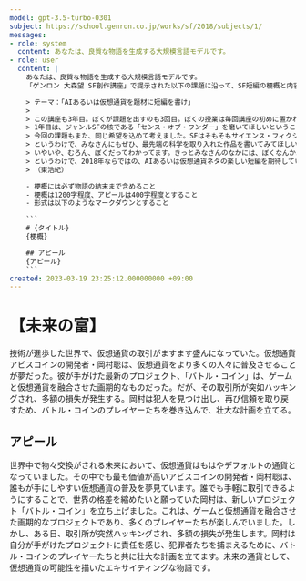 ```yaml
---
model: gpt-3.5-turbo-0301
subject: https://school.genron.co.jp/works/sf/2018/subjects/1/
messages:
- role: system
  content: あなたは、良質な物語を生成する大規模言語モデルです。
- role: user
  content: |
    あなたは、良質な物語を生成する大規模言語モデルです。
    「ゲンロン 大森望 SF創作講座」で提示された以下の課題に沿って、SF短編の梗概と内容に関するアピールを書いてください。

    > テーマ：「AIあるいは仮想通貨を題材に短編を書け」
    >
    > この講座も3年目。ぼくが課題を出すのも3回目。ぼくの授業は毎回講座の初めに置かれています。
    > 1年目は、ジャンルSFの核である「センス・オブ・ワンダー」を磨いてほしいということで、「変な世界を設定せよ」という課題を出しました。2年目は逆に、日常の延長にSFを持ち込む手腕を見たいということで、「五反田をSFにせよ」という課題を出しました。いずれも、これからの厳しい1年（創作講座のスケジュールはまじめに取り組むとかなりハードです）に向かいあうにあたり、まずはSFとはなにか、SFでなにができるかを真剣に考えてほしいという希望を込めて設定した課題です。
    > 今回の課題もまた、同じ希望を込めて考えました。SFはそもそもサイエンス・フィクションの略。つまり科学小説です。SFの歩みは科学の進歩と切ってもきれない関係があり、名作のなかには、それぞれの時代の最先端の科学的知見や技術的可能性を大胆に取り入れたものが少なくありません。アイザック・アシモフは科学ライターとしても有名なひとでした。
    > というわけで、みなさんにもぜひ、最先端の科学を取り入れた作品を書いてみてほしいと考えました。そして2018年の日本で最先端といえば、それはもう、AIとか仮想通貨とかシンギュラリティとか、そういうのに決まっている。だからそれで書いてもらいたい次第です。
    > いやいや、むろん、ぼくだってわかってます。きっとみなさんのなかには、ぼくなんかより科学知識の豊富なかたがいて、そんな手垢のついたネタよりもっと知的でわくわくする話題があるよ、そっちこそ本当の最先端だよ、人類を変えるんだよと言いたいひとが多いにちがいありません。そりゃそうに決まっている。科学の世界は広大ですからね。けれども、ほら、みなさんは「プロ」を目指すわけです。プロとはなにか。それはアマチュアを相手にする人々です。プロの作家とは、同僚の研究者向けに小説を書くのではなく（そういうひともいるのですが）、一般読者に向けて、「彼らが想像する最先端」を書かなきゃいけない職業です。そもそもプロになったら、週刊誌や新聞にも書かなければいけない。担当記者や編集者は、準惑星と小惑星の区別もついていないし、ウィルスと細菌の区別もついていないかもしれません。現実はそんなもんです。そしてそんななか、SF作家というだけで、AIや仮想通貨にも詳しいとカンチガイされ、コメントを求められる時代が来るわけです（来ないかもしれないけど）。そのときの準備をいまからしておこう、ということですね！
    > というわけで、2018年ならではの、AIあるいは仮想通貨ネタの楽しい短編を期待しています！
    > （東浩紀）

    - 梗概には必ず物語の結末まで含めること
    - 梗概は1200字程度、アピールは400字程度とすること
    - 形式は以下のようなマークダウンとすること

    ```
    # {タイトル}
    {梗概}

    ## アピール
    {アピール}
    ```
created: 2023-03-19 23:25:12.000000000 +09:00
---
```

# 【未来の富】
技術が進歩した世界で、仮想通貨の取引がますます盛んになっていた。仮想通貨アビスコインの開発者・岡村聡は、仮想通貨をより多くの人々に普及させることが夢だった。彼が手がけた最新のプロジェクト、「バトル・コイン」は、ゲームと仮想通貨を融合させた画期的なものだった。だが、その取引所が突如ハッキングされ、多額の損失が発生する。岡村は犯人を見つけ出し、再び信頼を取り戻すため、バトル・コインのプレイヤーたちを巻き込んで、壮大な計画を立てる。

## アピール
世界中で物々交換がされる未来において、仮想通貨はもはやデフォルトの通貨となっていました。その中でも最も価値が高いアビスコインの開発者・岡村聡は、誰もが手にしやすい仮想通貨の普及を夢見ています。誰でも手軽に取引できるようにすることで、世界の格差を縮めたいと願っていた岡村は、新しいプロジェクト「バトル・コイン」を立ち上げました。これは、ゲームと仮想通貨を融合させた画期的なプロジェクトであり、多くのプレイヤーたちが楽しんでいました。しかし、ある日、取引所が突然ハッキングされ、多額の損失が発生します。岡村は自分が手がけたプロジェクトに責任を感じ、犯罪者たちを捕まえるために、バトル・コインのプレイヤーたちと共に壮大な計画を立てます。未来の通貨として、仮想通貨の可能性を描いたエキサイティングな物語です。
